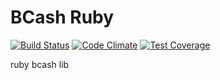 BCash Ruby
==========

[![Build Status](https://travis-ci.org/minestore/bcash-ruby.svg?branch=master)](https://travis-ci.org/minestore/bcash-ruby)
[![Code Climate](https://codeclimate.com/github/minestore/bcash-ruby/badges/gpa.svg)](https://codeclimate.com/github/minestore/bcash-ruby)
[![Test Coverage](https://codeclimate.com/github/minestore/bcash-ruby/badges/coverage.svg)](https://codeclimate.com/github/minestore/bcash-ruby)

ruby bcash lib
